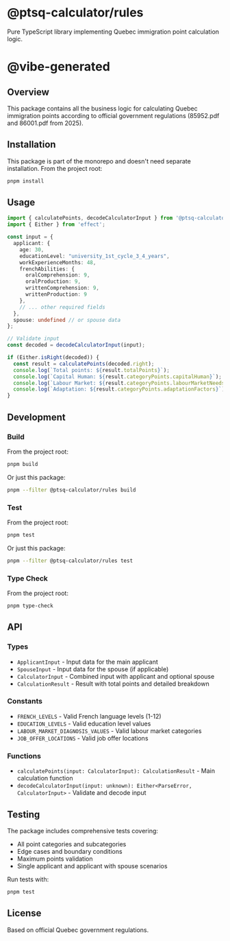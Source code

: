 # @ptsq-calculator/rules

Pure TypeScript library implementing Quebec immigration point calculation logic.

# @vibe-generated

## Overview

This package contains all the business logic for calculating Quebec immigration points according to official government regulations (85952.pdf and 86001.pdf from 2025).

## Installation

This package is part of the monorepo and doesn't need separate installation. From the project root:

```bash
pnpm install
```

## Usage

```typescript
import { calculatePoints, decodeCalculatorInput } from '@ptsq-calculator/rules';
import { Either } from 'effect';

const input = {
  applicant: {
    age: 30,
    educationLevel: "university_1st_cycle_3_4_years",
    workExperienceMonths: 48,
    frenchAbilities: {
      oralComprehension: 9,
      oralProduction: 9,
      writtenComprehension: 9,
      writtenProduction: 9
    },
    // ... other required fields
  },
  spouse: undefined // or spouse data
};

// Validate input
const decoded = decodeCalculatorInput(input);

if (Either.isRight(decoded)) {
  const result = calculatePoints(decoded.right);
  console.log(`Total points: ${result.totalPoints}`);
  console.log(`Capital Human: ${result.categoryPoints.capitalHuman}`);
  console.log(`Labour Market: ${result.categoryPoints.labourMarketNeeds}`);
  console.log(`Adaptation: ${result.categoryPoints.adaptationFactors}`);
}
```

## Development

### Build

From the project root:
```bash
pnpm build
```

Or just this package:
```bash
pnpm --filter @ptsq-calculator/rules build
```

### Test

From the project root:
```bash
pnpm test
```

Or just this package:
```bash
pnpm --filter @ptsq-calculator/rules test
```

### Type Check

From the project root:
```bash
pnpm type-check
```

## API

### Types

- `ApplicantInput` - Input data for the main applicant
- `SpouseInput` - Input data for the spouse (if applicable)
- `CalculatorInput` - Combined input with applicant and optional spouse
- `CalculationResult` - Result with total points and detailed breakdown

### Constants

- `FRENCH_LEVELS` - Valid French language levels (1-12)
- `EDUCATION_LEVELS` - Valid education level values
- `LABOUR_MARKET_DIAGNOSIS_VALUES` - Valid labour market categories
- `JOB_OFFER_LOCATIONS` - Valid job offer locations

### Functions

- `calculatePoints(input: CalculatorInput): CalculationResult` - Main calculation function
- `decodeCalculatorInput(input: unknown): Either<ParseError, CalculatorInput>` - Validate and decode input

## Testing

The package includes comprehensive tests covering:
- All point categories and subcategories
- Edge cases and boundary conditions
- Maximum points validation
- Single applicant and applicant with spouse scenarios

Run tests with:
```bash
pnpm test
```

## License

Based on official Quebec government regulations.